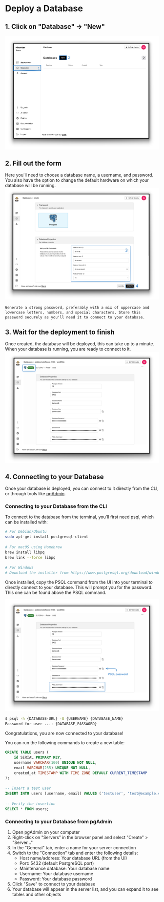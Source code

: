 # Deploy a Database

## 1. Click on "Database" -> "New"
![](../static/db-new.png)

## 2. Fill out the form
Here you'll need to choose a database name, a username, and password. You also have the option to change the default hardware on which your database will be running.
![](../static/db-enter-info.png)

```{important}
Generate a strong password, preferably with a mix of uppercase and lowercase letters, numbers, and special characters. Store this password securely as you'll need it to connect to your database.
```

## 3. Wait for the deployment to finish
Once created, the database will be deployed, this can take up to a minute. When your database is running, you are ready to connect to it.
![](../static/db-running.png)

## 4. Connecting to your Database
Once your database is deployed, you can connect to it directly from the CLI, or through tools like [pgAdmin](https://www.pgadmin.org/).

### Connecting to your Database from the CLI
To connect to the database from the terminal, you'll first need psql, which can be installed with:

```sh
# For Debian/Ubuntu
sudo apt-get install postgresql-client

# For macOS using Homebrew
brew install libpq
brew link --force libpq

# For Windows
# Download the installer from https://www.postgresql.org/download/windows/
```

Once installed, copy the PSQL command from the UI into your terminal to directly connect to your database. This will prompt you for the password. This one can be found above the PSQL command.

![](../static/db-psql.png)

```sh
$ psql -h {DATABASE-URL} -U {USERNAME} {DATABASE_NAME}
Password for user ...: {DATABASE_PASSWORD}
```

Congratulations, you are now connected to your database!

You can run the following commands to create a new table:

```sql
CREATE TABLE users (
    id SERIAL PRIMARY KEY,
    username VARCHAR(100) UNIQUE NOT NULL,
    email VARCHAR(255) UNIQUE NOT NULL,
    created_at TIMESTAMP WITH TIME ZONE DEFAULT CURRENT_TIMESTAMP
);

-- Insert a test user
INSERT INTO users (username, email) VALUES ('testuser', 'test@example.com');

-- Verify the insertion
SELECT * FROM users;
```

### Connecting to your Database from pgAdmin

1. Open pgAdmin on your computer
2. Right-click on "Servers" in the browser panel and select "Create" > "Server..."
3. In the "General" tab, enter a name for your server connection
4. Switch to the "Connection" tab and enter the following details:
   - Host name/address: Your database URL (from the UI)
   - Port: 5432 (default PostgreSQL port)
   - Maintenance database: Your database name
   - Username: Your database username
   - Password: Your database password
5. Click "Save" to connect to your database
6. Your database will appear in the server list, and you can expand it to see tables and other objects

